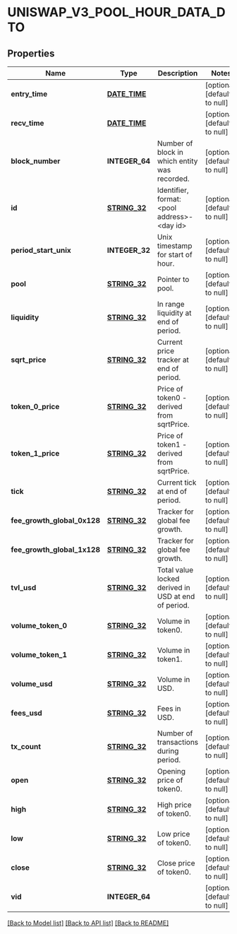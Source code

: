 # UNISWAP_V3_POOL_HOUR_DATA_DTO

## Properties
Name | Type | Description | Notes
------------ | ------------- | ------------- | -------------
**entry_time** | [**DATE_TIME**](DATE_TIME.md) |  | [optional] [default to null]
**recv_time** | [**DATE_TIME**](DATE_TIME.md) |  | [optional] [default to null]
**block_number** | **INTEGER_64** | Number of block in which entity was recorded. | [optional] [default to null]
**id** | [**STRING_32**](STRING_32.md) | Identifier, format: &lt;pool address&gt;-&lt;day id&gt; | [optional] [default to null]
**period_start_unix** | **INTEGER_32** | Unix timestamp for start of hour. | [optional] [default to null]
**pool** | [**STRING_32**](STRING_32.md) | Pointer to pool. | [optional] [default to null]
**liquidity** | [**STRING_32**](STRING_32.md) | In range liquidity at end of period. | [optional] [default to null]
**sqrt_price** | [**STRING_32**](STRING_32.md) | Current price tracker at end of period. | [optional] [default to null]
**token_0_price** | [**STRING_32**](STRING_32.md) | Price of token0 - derived from sqrtPrice. | [optional] [default to null]
**token_1_price** | [**STRING_32**](STRING_32.md) | Price of token1 - derived from sqrtPrice. | [optional] [default to null]
**tick** | [**STRING_32**](STRING_32.md) | Current tick at end of period. | [optional] [default to null]
**fee_growth_global_0x128** | [**STRING_32**](STRING_32.md) | Tracker for global fee growth. | [optional] [default to null]
**fee_growth_global_1x128** | [**STRING_32**](STRING_32.md) | Tracker for global fee growth. | [optional] [default to null]
**tvl_usd** | [**STRING_32**](STRING_32.md) | Total value locked derived in USD at end of period. | [optional] [default to null]
**volume_token_0** | [**STRING_32**](STRING_32.md) | Volume in token0. | [optional] [default to null]
**volume_token_1** | [**STRING_32**](STRING_32.md) | Volume in token1. | [optional] [default to null]
**volume_usd** | [**STRING_32**](STRING_32.md) | Volume in USD. | [optional] [default to null]
**fees_usd** | [**STRING_32**](STRING_32.md) | Fees in USD. | [optional] [default to null]
**tx_count** | [**STRING_32**](STRING_32.md) | Number of transactions during period. | [optional] [default to null]
**open** | [**STRING_32**](STRING_32.md) | Opening price of token0. | [optional] [default to null]
**high** | [**STRING_32**](STRING_32.md) | High price of token0. | [optional] [default to null]
**low** | [**STRING_32**](STRING_32.md) | Low price of token0. | [optional] [default to null]
**close** | [**STRING_32**](STRING_32.md) | Close price of token0. | [optional] [default to null]
**vid** | **INTEGER_64** |  | [optional] [default to null]

[[Back to Model list]](../README.md#documentation-for-models) [[Back to API list]](../README.md#documentation-for-api-endpoints) [[Back to README]](../README.md)


